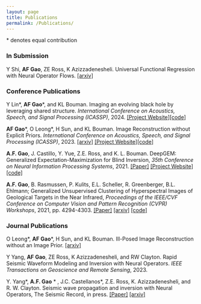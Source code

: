 ```yaml
---
layout: page
title: Publications
permalink: /Publications/
---
```


<style>
img {
  display: block;
  margin-left: auto;
  margin-right: auto;
}
</style>

<style>
embed{
  display: block;
  margin-left: auto;
  margin-right: auto;
}
</style>

 \* denotes equal contribution
 
### In Submission

Y Shi, **AF Gao**, ZE Ross, K Azizzadenesheli. Universal Functional Regression with Neural Operator Flows. [[arxiv]](arXiv:2404.02986 (2024))

### Conference Publications

Y Lin\*, **AF Gao**\*, and KL Bouman. Imaging an evolving black hole by leveraging shared structure. *International Conference on Acoustics, Speech, and Signal Processing (ICASSP)*, 2024.  [[Project Website]](http://imaging.cms.caltech.edu/igm/)[[code]](https://github.com/angelafgao/IGM)

**AF Gao**\*, O Leong\*, H Sun, and KL Bouman. Image Reconstruction without Explicit Priors. *International Conference on Acoustics, Speech, and Signal Processing (ICASSP)*, 2023. [[arxiv]](https://arxiv.org/abs/2303.12217) [[Project Website]](http://imaging.cms.caltech.edu/igm/)[[code]](https://github.com/angelafgao/IGM)

**A.F. Gao**, J. Castillo, Y. Yue, Z.E. Ross, and K. L. Bouman. DeepGEM: Generalized Expectation-Maximization for Blind Inversion, *35th Conference on Neural Information Processing Systems*, 2021. [[Paper]](https://proceedings.neurips.cc/paper/2021/hash/606c90a06173d69682feb83037a68fec-Abstract.html) [[Project Website]](http://imaging.cms.caltech.edu/deepgem/) [[code]](https://github.com/angelafgao/DeepGEM)

**A.F. Gao**, B. Rasmussen, P. Kulits, E.L. Scheller, R. Greenberger, B.L. Ehlmann; Generalized Unsupervised Clustering of Hyperspectral Images of Geological Targets in the Near Infrared, *Proceedings of the IEEE/CVF Conference on Computer Vision and Pattern Recognition (CVPR) Workshops*, 2021, pp. 4294-4303. [[Paper]](https://openaccess.thecvf.com/content/CVPR2021W/PBVS/papers/Gao_Generalized_Unsupervised_Clustering_of_Hyperspectral_Images_of_Geological_Targets_in_CVPRW_2021_paper.pdf) [[arxiv]](https://arxiv.org/abs/2106.13315) [[code]](https://github.com/angelafgao/GyPSUM)

### Journal Publications

O Leong\*, **AF Gao**\*, H Sun, and KL Bouman. Ill-Posed Image Reconstruction without an Image Prior. [[arxiv]](https://arxiv.org/abs/2304.05589)

Y Yang, **AF Gao**, ZE Ross, K Azizzadenesheli, and RW Clayton. Rapid Seismic Waveform Modeling and Inversion
with Neural Operators. *IEEE Transactions on Geoscience and Remote Sensing*, 2023.

Y. Yang\*, **A.F. Gao** \* , J.C. Castellanos\*, Z.E. Ross, K. Azizzadenesheli, and R. W. Clayton. Seismic wave propagation and inversion with Neural Operators, The Seismic Record, in press. [[Paper]](https://pubs.geoscienceworld.org/ssa/tsr/article/1/3/126/609317/Seismic-Wave-Propagation-and-Inversion-with-Neural) [[arxiv]](https://arxiv.org/abs/2108.05421) 


